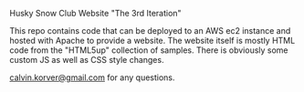 Husky Snow Club Website
"The 3rd Iteration"

This repo contains code that can be deployed to an AWS ec2 instance and hosted with Apache to provide a website. The website itself is mostly HTML code from the "HTML5up" collection of samples. There is obviously some custom JS as well as CSS style changes.

calvin.korver@gmail.com for any questions.
